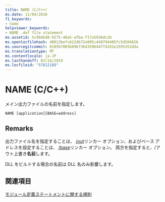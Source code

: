 ```yaml
---
title: NAME (C/C++)
ms.date: 11/04/2016
f1_keywords:
- name
helpviewer_keywords:
- NAME .def file statement
ms.assetid: 5c9b6bd8-9275-46a5-afba-f17a5936dc26
ms.openlocfilehash: d0813befc622db72e095c449794405fc5d58465b
ms.sourcegitcommit: 8105b7003b89b73b4359644ff4281e1595352dda
ms.translationtype: MT
ms.contentlocale: ja-JP
ms.lasthandoff: 03/14/2019
ms.locfileid: "57812188"
---
```

# <a name="name-cc"></a>NAME (C/C++)

メイン出力ファイルの名前を指定します。

```
NAME [application][BASE=address]
```

## <a name="remarks"></a>Remarks

出力ファイル名を指定することは、 [/out](out-output-file-name.md)リンカー オプション、およびベース アドレスを設定することは、 [/base](base-base-address.md)リンカー オプション。 両方を指定すると、/アウト上書き**名前**します。

DLL をビルドする場合の名前は DLL 名のみ影響します。

## <a name="see-also"></a>関連項目

[モジュール定義ステートメントに関する規則](rules-for-module-definition-statements.md)
